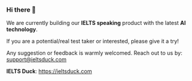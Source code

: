 ### Hi there 👋

We are currently building our **IELTS speaking** product with the latest **AI technology**.

If you are a potential/real test taker or interested, please give it a try!

Any suggestion or feedback is warmly welcomed. Reach out to us by: support@ieltsduck.com

**IELTS Duck**: https://ieltsduck.com

<!--
**tjcchen/tjcchen** is a ✨ _special_ ✨ repository because its `README.md` (this file) appears on your GitHub profile.

Here are some ideas to get you started:

- 🔭 I’m currently working on ...
- 🌱 I’m currently learning ...
- 👯 I’m looking to collaborate on ...
- 🤔 I’m looking for help with ...
- 💬 Ask me about ...
- 📫 How to reach me: ...
- 😄 Pronouns: ...
- ⚡ Fun fact: ...
-->

<!-- My name is Yang Chen. You can also call me Andy. Welcome to my Github page ✨ -->
